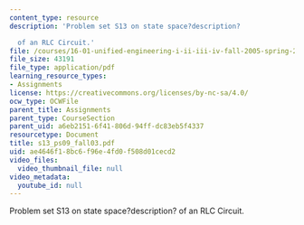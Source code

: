 ```yaml
---
content_type: resource
description: 'Problem set S13 on state space?description?

  of an RLC Circuit.'
file: /courses/16-01-unified-engineering-i-ii-iii-iv-fall-2005-spring-2006/ae4646f18bc6f96e4fd0f508d01cecd2_s13_ps09_fall03.pdf
file_size: 43191
file_type: application/pdf
learning_resource_types:
- Assignments
license: https://creativecommons.org/licenses/by-nc-sa/4.0/
ocw_type: OCWFile
parent_title: Assignments
parent_type: CourseSection
parent_uid: a6eb2151-6f41-806d-94ff-dc83eb5f4337
resourcetype: Document
title: s13_ps09_fall03.pdf
uid: ae4646f1-8bc6-f96e-4fd0-f508d01cecd2
video_files:
  video_thumbnail_file: null
video_metadata:
  youtube_id: null
---
```

Problem set S13 on state space?description?
of an RLC Circuit.